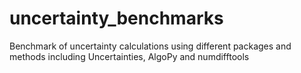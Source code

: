 # uncertainty_benchmarks
Benchmark of uncertainty calculations using different packages and methods including Uncertainties, AlgoPy and numdifftools
